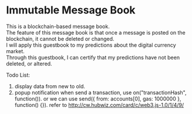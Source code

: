 # Immutable Message Book

This is a blockchain-based message book.  
The feature of this message book is that once a message is posted on the blockchain, it cannot be deleted or changed.  
I will apply this guestbook to my predictions about the digital currency market.  
Through this guestbook, I can certify that my predictions have not been deleted, or altered.

Todo List:
1. display data from new to old.
2. popup notification when send a transaction, use on("transactionHash", function()). or
we can use send({ from: accounts[0], gas: 1000000 }, function() {}).
refer to http://cw.hubwiz.com/card/c/web3.js-1.0/1/4/9/